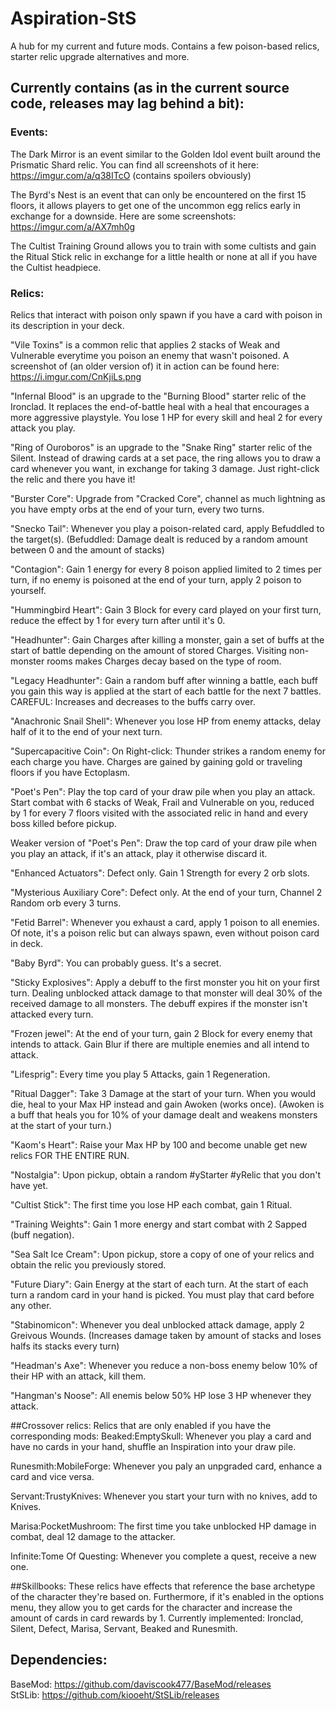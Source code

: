 # Aspiration-StS
A hub for my current and future mods. Contains a few poison-based relics, starter relic upgrade alternatives and more.

## Currently contains (as in the current source code, releases may lag behind a bit):
### Events: 
The Dark Mirror is an event similar to the Golden Idol event built around the Prismatic Shard relic.
You can find all screenshots of it here: https://imgur.com/a/q38ITcO (contains spoilers obviously)

The Byrd's Nest is an event that can only be encountered on the first 15 floors, it allows players to get one of the uncommon egg relics early in exchange for a downside. Here are some screenshots: https://imgur.com/a/AX7mh0g

The Cultist Training Ground allows you to train with some cultists and gain the Ritual Stick relic in exchange for a little health or none at all if you have the Cultist headpiece.

### Relics:
Relics that interact with poison only spawn if you have a card with poison in its description in your deck.

"Vile Toxins" is a common relic that applies 2 stacks of Weak and Vulnerable everytime you poison an enemy that wasn't poisoned. A screenshot of (an older version of) it in action can be found here: https://i.imgur.com/CnKjiLs.png

"Infernal Blood" is an upgrade to the "Burning Blood" starter relic of the Ironclad. It replaces the end-of-battle heal with a heal that encourages a more aggressive playstyle. You lose 1 HP for every skill and heal 2 for every attack you play.

"Ring of Ouroboros" is an upgrade to the "Snake Ring" starter relic of the Silent. Instead of drawing cards at a set pace, the ring allows you to draw a card whenever you want, in exchange for taking 3 damage. Just right-click the relic and there you have it!

"Burster Core": Upgrade from "Cracked Core", channel as much lightning as you have empty orbs at the end of your turn, every two turns.

"Snecko Tail": Whenever you play a poison-related card, apply Befuddled to the target(s). (Befuddled: Damage dealt is reduced by a random amount between 0 and the amount of stacks)

"Contagion": Gain 1 energy for every 8 poison applied limited to 2 times per turn, if no enemy is poisoned at the end of your turn, apply 2 poison to yourself.

"Hummingbird Heart": Gain 3 Block for every card played on your first turn, reduce the effect by 1 for every turn after until it's 0.

"Headhunter": Gain Charges after killing a monster, gain a set of buffs at the start of battle depending on the amount of stored Charges. Visiting non-monster rooms makes Charges decay based on the type of room.

"Legacy Headhunter": Gain a random buff after winning a battle, each buff you gain this way is applied at the start of each battle for the next 7 battles. CAREFUL: Increases and decreases to the buffs carry over.

"Anachronic Snail Shell": Whenever you lose HP from enemy attacks, delay half of it to the end of your next turn.

"Supercapacitive Coin": On Right-click: Thunder strikes a random enemy for each charge you have. Charges are gained by gaining gold or traveling floors if you have Ectoplasm.

"Poet's Pen": Play the top card of your draw pile when you play an attack. Start combat with 6 stacks of Weak, Frail and Vulnerable on you, reduced by 1 for every 7 floors visited with the associated relic in hand and every boss killed before pickup.

Weaker version of "Poet's Pen": Draw the top card of your draw pile when you play an attack, if it's an attack, play it otherwise discard it.

"Enhanced Actuators": Defect only. Gain 1 Strength for every 2 orb slots.

"Mysterious Auxiliary Core": Defect only. At the end of your turn, Channel 2 Random orb every 3 turns.

"Fetid Barrel": Whenever you exhaust a card, apply 1 poison to all enemies. Of note, it's a poison relic but can always spawn, even without poison card in deck.

"Baby Byrd": You can probably guess. It's a secret.

"Sticky Explosives": Apply a debuff to the first monster you hit on your first turn. Dealing unblocked attack damage to that monster will deal 30% of the received damage to all monsters. The debuff expires if the monster isn't attacked every turn.

"Frozen jewel": At the end of your turn, gain 2 Block for every enemy that intends to attack. Gain Blur if there are multiple enemies and all intend to attack.

"Lifesprig": Every time you play 5 Attacks, gain 1 Regeneration.

"Ritual Dagger": Take 3 Damage at the start of your turn. When you would die, heal to your Max HP instead and gain Awoken (works once). (Awoken is a buff that heals you for 10% of your damage dealt and weakens monsters at the start of your turn.)

"Kaom's Heart": Raise your Max HP by 100 and become unable get new relics FOR THE ENTIRE RUN.

"Nostalgia": Upon pickup, obtain a random #yStarter #yRelic that you don't have yet.

"Cultist Stick": The first time you lose HP each combat, gain 1 Ritual.

"Training Weights": Gain 1 more energy and start combat with 2 Sapped (buff negation).

"Sea Salt Ice Cream": Upon pickup, store a copy of one of your relics and obtain the relic you previously stored.

"Future Diary": Gain Energy at the start of each turn. At the start of each turn a random card in your hand is picked. You must play that card before any other.

"Stabinomicon": Whenever you deal unblocked attack damage, apply 2 Greivous Wounds. (Increases damage taken by amount of stacks and loses halfs its stacks every turn)

"Headman's Axe": Whenever you reduce a non-boss enemy below 10% of their HP with an attack, kill them.

"Hangman's Noose": All enemis below 50% HP lose 3 HP whenever they attack.

##Crossover relics:
Relics that are only enabled if you have the corresponding mods:
Beaked:EmptySkull: Whenever you play a card and have no cards in your hand, shuffle an Inspiration into your draw pile.

Runesmith:MobileForge: Whenever you paly an unpgraded card, enhance a card and vice versa.

Servant:TrustyKnives: Whenever you start your turn with no knives, add to Knives.

Marisa:PocketMushroom: The first time you take unblocked HP damage in combat, deal 12 damage to the attacker.

Infinite:Tome Of Questing: Whenever you complete a quest, receive a new one.

##Skillbooks:
These relics have effects that reference the base archetype of the character they're based on. Furthermore, if it's enabled in the options menu, they allow you to get cards for the character and increase the amount of cards in card rewards by 1.
Currently implemented: Ironclad, Silent, Defect, Marisa, Servant, Beaked and Runesmith.

## Dependencies:
BaseMod: https://github.com/daviscook477/BaseMod/releases  
StSLib: https://github.com/kiooeht/StSLib/releases
